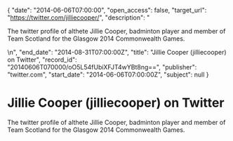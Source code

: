 {
  "date": "2014-06-06T07:00:00", 
  "open_access": false, 
  "target_url": "https://twitter.com/jilliecooper/", 
  "description": "<p>The twitter profile of althete Jillie Cooper, badminton player and member of Team Scotland for the Glasgow 2014 Commonwealth Games.</p>\n", 
  "end_date": "2014-08-31T07:00:00Z", 
  "title": "Jillie Cooper (jilliecooper) on Twitter", 
  "record_id": "20140606T070000/oO5L54fUbiXFJT4wYBt8ng==", 
  "publisher": "twitter.com", 
  "start_date": "2014-06-06T07:00:00Z", 
  "subject": null
}

# Jillie Cooper (jilliecooper) on Twitter

<p>The twitter profile of althete Jillie Cooper, badminton player and member of Team Scotland for the Glasgow 2014 Commonwealth Games.</p>

